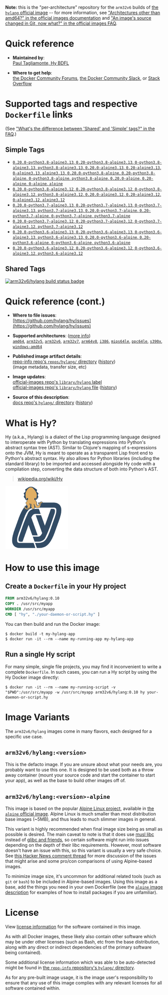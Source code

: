 <!--

********************************************************************************

WARNING:

    DO NOT EDIT "hylang/README.md"

    IT IS AUTO-GENERATED

    (from the other files in "hylang/" combined with a set of templates)

********************************************************************************

-->

**Note:** this is the "per-architecture" repository for the `arm32v6` builds of [the `hylang` official image](https://hub.docker.com/_/hylang) -- for more information, see ["Architectures other than amd64?" in the official images documentation](https://github.com/docker-library/official-images#architectures-other-than-amd64) and ["An image's source changed in Git, now what?" in the official images FAQ](https://github.com/docker-library/faq#an-images-source-changed-in-git-now-what).

# Quick reference

-	**Maintained by**:  
	[Paul Tagliamonte, Hy BDFL](https://github.com/hylang/hy)

-	**Where to get help**:  
	[the Docker Community Forums](https://forums.docker.com/), [the Docker Community Slack](https://dockr.ly/slack), or [Stack Overflow](https://stackoverflow.com/search?tab=newest&q=docker)

# Supported tags and respective `Dockerfile` links

(See ["What's the difference between 'Shared' and 'Simple' tags?" in the FAQ](https://github.com/docker-library/faq#whats-the-difference-between-shared-and-simple-tags).)

## Simple Tags

-	[`0.20.0-python3.8-alpine3.13`, `0.20-python3.8-alpine3.13`, `0-python3.8-alpine3.13`, `python3.8-alpine3.13`, `0.20.0-alpine3.13`, `0.20-alpine3.13`, `0-alpine3.13`, `alpine3.13`, `0.20.0-python3.8-alpine`, `0.20-python3.8-alpine`, `0-python3.8-alpine`, `python3.8-alpine`, `0.20.0-alpine`, `0.20-alpine`, `0-alpine`, `alpine`](https://github.com/hylang/docker-hylang/blob/358927d5e5c58bdc7197fb79d0e1ce01ebbf9b5c/dockerfiles-generated/Dockerfile.python3.8-alpine3.13)
-	[`0.20.0-python3.8-alpine3.12`, `0.20-python3.8-alpine3.12`, `0-python3.8-alpine3.12`, `python3.8-alpine3.12`, `0.20.0-alpine3.12`, `0.20-alpine3.12`, `0-alpine3.12`, `alpine3.12`](https://github.com/hylang/docker-hylang/blob/358927d5e5c58bdc7197fb79d0e1ce01ebbf9b5c/dockerfiles-generated/Dockerfile.python3.8-alpine3.12)
-	[`0.20.0-python3.7-alpine3.13`, `0.20-python3.7-alpine3.13`, `0-python3.7-alpine3.13`, `python3.7-alpine3.13`, `0.20.0-python3.7-alpine`, `0.20-python3.7-alpine`, `0-python3.7-alpine`, `python3.7-alpine`](https://github.com/hylang/docker-hylang/blob/358927d5e5c58bdc7197fb79d0e1ce01ebbf9b5c/dockerfiles-generated/Dockerfile.python3.7-alpine3.13)
-	[`0.20.0-python3.7-alpine3.12`, `0.20-python3.7-alpine3.12`, `0-python3.7-alpine3.12`, `python3.7-alpine3.12`](https://github.com/hylang/docker-hylang/blob/358927d5e5c58bdc7197fb79d0e1ce01ebbf9b5c/dockerfiles-generated/Dockerfile.python3.7-alpine3.12)
-	[`0.20.0-python3.6-alpine3.13`, `0.20-python3.6-alpine3.13`, `0-python3.6-alpine3.13`, `python3.6-alpine3.13`, `0.20.0-python3.6-alpine`, `0.20-python3.6-alpine`, `0-python3.6-alpine`, `python3.6-alpine`](https://github.com/hylang/docker-hylang/blob/358927d5e5c58bdc7197fb79d0e1ce01ebbf9b5c/dockerfiles-generated/Dockerfile.python3.6-alpine3.13)
-	[`0.20.0-python3.6-alpine3.12`, `0.20-python3.6-alpine3.12`, `0-python3.6-alpine3.12`, `python3.6-alpine3.12`](https://github.com/hylang/docker-hylang/blob/358927d5e5c58bdc7197fb79d0e1ce01ebbf9b5c/dockerfiles-generated/Dockerfile.python3.6-alpine3.12)

## Shared Tags

[![arm32v6/hylang build status badge](https://img.shields.io/jenkins/s/https/doi-janky.infosiftr.net/job/multiarch/job/arm32v6/job/hylang.svg?label=arm32v6/hylang%20%20build%20job)](https://doi-janky.infosiftr.net/job/multiarch/job/arm32v6/job/hylang/)

# Quick reference (cont.)

-	**Where to file issues**:  
	[https://github.com/hylang/hy/issues](https://github.com/hylang/hy/issues)

-	**Supported architectures**: ([more info](https://github.com/docker-library/official-images#architectures-other-than-amd64))  
	[`amd64`](https://hub.docker.com/r/amd64/hylang/), [`arm32v5`](https://hub.docker.com/r/arm32v5/hylang/), [`arm32v6`](https://hub.docker.com/r/arm32v6/hylang/), [`arm32v7`](https://hub.docker.com/r/arm32v7/hylang/), [`arm64v8`](https://hub.docker.com/r/arm64v8/hylang/), [`i386`](https://hub.docker.com/r/i386/hylang/), [`mips64le`](https://hub.docker.com/r/mips64le/hylang/), [`ppc64le`](https://hub.docker.com/r/ppc64le/hylang/), [`s390x`](https://hub.docker.com/r/s390x/hylang/), [`windows-amd64`](https://hub.docker.com/r/winamd64/hylang/)

-	**Published image artifact details**:  
	[repo-info repo's `repos/hylang/` directory](https://github.com/docker-library/repo-info/blob/master/repos/hylang) ([history](https://github.com/docker-library/repo-info/commits/master/repos/hylang))  
	(image metadata, transfer size, etc)

-	**Image updates**:  
	[official-images repo's `library/hylang` label](https://github.com/docker-library/official-images/issues?q=label%3Alibrary%2Fhylang)  
	[official-images repo's `library/hylang` file](https://github.com/docker-library/official-images/blob/master/library/hylang) ([history](https://github.com/docker-library/official-images/commits/master/library/hylang))

-	**Source of this description**:  
	[docs repo's `hylang/` directory](https://github.com/docker-library/docs/tree/master/hylang) ([history](https://github.com/docker-library/docs/commits/master/hylang))

# What is Hy?

Hy (a.k.a., Hylang) is a dialect of the Lisp programming language designed to interoperate with Python by translating expressions into Python's abstract syntax tree (AST). Similar to Clojure's mapping of s-expressions onto the JVM, Hy is meant to operate as a transparent Lisp front end to Python's abstract syntax. Hy also allows for Python libraries (including the standard library) to be imported and accessed alongside Hy code with a compilation step, converting the data structure of both into Python's AST.

> [wikipedia.org/wiki/Hy](https://en.wikipedia.org/wiki/Hy)

![logo](https://raw.githubusercontent.com/docker-library/docs/c097f38c6ee48cd13456df8cd853a9d806fff429/hylang/logo.png)

# How to use this image

## Create a `Dockerfile` in your Hy project

```dockerfile
FROM arm32v6/hylang:0.10
COPY . /usr/src/myapp
WORKDIR /usr/src/myapp
CMD [ "hy", "./your-daemon-or-script.hy" ]
```

You can then build and run the Docker image:

```console
$ docker build -t my-hylang-app
$ docker run -it --rm --name my-running-app my-hylang-app
```

## Run a single Hy script

For many simple, single file projects, you may find it inconvenient to write a complete `Dockerfile`. In such cases, you can run a Hy script by using the Hy Docker image directly:

```console
$ docker run -it --rm --name my-running-script -v "$PWD":/usr/src/myapp -w /usr/src/myapp arm32v6/hylang:0.10 hy your-daemon-or-script.hy
```

# Image Variants

The `arm32v6/hylang` images come in many flavors, each designed for a specific use case.

## `arm32v6/hylang:<version>`

This is the defacto image. If you are unsure about what your needs are, you probably want to use this one. It is designed to be used both as a throw away container (mount your source code and start the container to start your app), as well as the base to build other images off of.

## `arm32v6/hylang:<version>-alpine`

This image is based on the popular [Alpine Linux project](https://alpinelinux.org), available in [the `alpine` official image](https://hub.docker.com/_/alpine). Alpine Linux is much smaller than most distribution base images (~5MB), and thus leads to much slimmer images in general.

This variant is highly recommended when final image size being as small as possible is desired. The main caveat to note is that it does use [musl libc](https://musl.libc.org) instead of [glibc and friends](https://www.etalabs.net/compare_libcs.html), so certain software might run into issues depending on the depth of their libc requirements. However, most software doesn't have an issue with this, so this variant is usually a very safe choice. See [this Hacker News comment thread](https://news.ycombinator.com/item?id=10782897) for more discussion of the issues that might arise and some pro/con comparisons of using Alpine-based images.

To minimize image size, it's uncommon for additional related tools (such as `git` or `bash`) to be included in Alpine-based images. Using this image as a base, add the things you need in your own Dockerfile (see the [`alpine` image description](https://hub.docker.com/_/alpine/) for examples of how to install packages if you are unfamiliar).

# License

View [license information](https://github.com/hylang/hy/blob/master/LICENSE) for the software contained in this image.

As with all Docker images, these likely also contain other software which may be under other licenses (such as Bash, etc from the base distribution, along with any direct or indirect dependencies of the primary software being contained).

Some additional license information which was able to be auto-detected might be found in [the `repo-info` repository's `hylang/` directory](https://github.com/docker-library/repo-info/tree/master/repos/hylang).

As for any pre-built image usage, it is the image user's responsibility to ensure that any use of this image complies with any relevant licenses for all software contained within.
